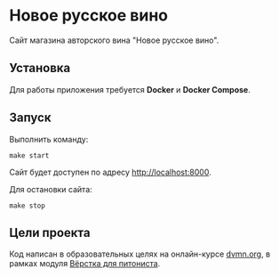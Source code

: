 # Новое русское вино

Сайт магазина авторского вина "Новое русское вино".

## Установка

Для работы приложения требуется **Docker** и **Docker Compose**.

## Запуск

Выполнить команду:

```
make start
```

Сайт будет доступен по адресу [http://localhost:8000](http://localhost:8000).

Для остановки сайта:

```
make stop
```

## Цели проекта

Код написан в образовательных целях на онлайн-курсе [dvmn.org](https://dvmn.org/), в рамках модуля [Вёрстка для питониста](https://dvmn.org/modules/website-layout-for-pydev/).
